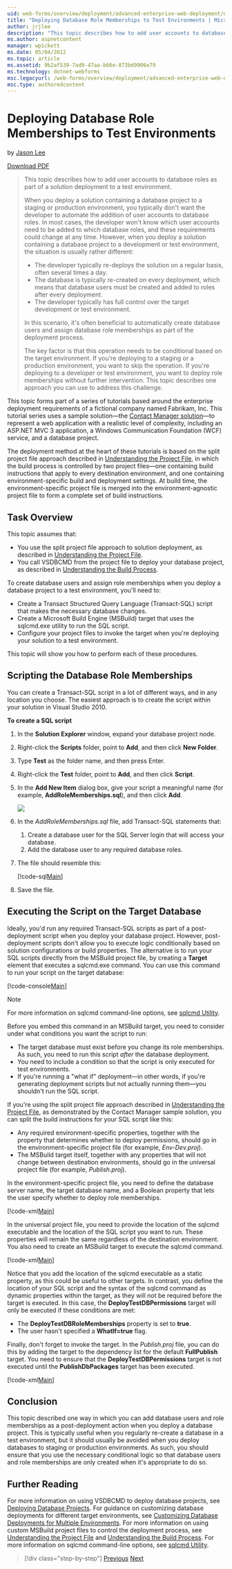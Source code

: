 ```yaml
---
uid: web-forms/overview/deployment/advanced-enterprise-web-deployment/deploying-database-role-memberships-to-test-environments
title: "Deploying Database Role Memberships to Test Environments | Microsoft Docs"
author: jrjlee
description: "This topic describes how to add user accounts to database roles as part of a solution deployment to a test environment. When you deploy a solution containing..."
ms.author: aspnetcontent
manager: wpickett
ms.date: 05/04/2012
ms.topic: article
ms.assetid: 9b2af539-7ad9-47aa-b66e-873bd9906e79
ms.technology: dotnet-webforms
msc.legacyurl: /web-forms/overview/deployment/advanced-enterprise-web-deployment/deploying-database-role-memberships-to-test-environments
msc.type: authoredcontent
---
```

Deploying Database Role Memberships to Test Environments
====================
by [Jason Lee](https://github.com/jrjlee)

[Download PDF](https://msdnshared.blob.core.windows.net/media/MSDNBlogsFS/prod.evol.blogs.msdn.com/CommunityServer.Blogs.Components.WeblogFiles/00/00/00/63/56/8130.DeployingWebAppsInEnterpriseScenarios.pdf)

> This topic describes how to add user accounts to database roles as part of a solution deployment to a test environment.
> 
> When you deploy a solution containing a database project to a staging or production environment, you typically don't want the developer to automate the addition of user accounts to database roles. In most cases, the developer won't know which user accounts need to be added to which database roles, and these requirements could change at any time. However, when you deploy a solution containing a database project to a development or test environment, the situation is usually rather different:
> 
> - The developer typically re-deploys the solution on a regular basis, often several times a day.
> - The database is typically re-created on every deployment, which means that database users must be created and added to roles after every deployment.
> - The developer typically has full control over the target development or test environment.
> 
> In this scenario, it's often beneficial to automatically create database users and assign database role memberships as part of the deployment process.
> 
> The key factor is that this operation needs to be conditional based on the target environment. If you're deploying to a staging or a production environment, you want to skip the operation. If you're deploying to a developer or test environment, you want to deploy role memberships without further intervention. This topic describes one approach you can use to address this challenge.


This topic forms part of a series of tutorials based around the enterprise deployment requirements of a fictional company named Fabrikam, Inc. This tutorial series uses a sample solution&#x2014;the [Contact Manager solution](../web-deployment-in-the-enterprise/the-contact-manager-solution.md)&#x2014;to represent a web application with a realistic level of complexity, including an ASP.NET MVC 3 application, a Windows Communication Foundation (WCF) service, and a database project.

The deployment method at the heart of these tutorials is based on the split project file approach described in [Understanding the Project File](../web-deployment-in-the-enterprise/understanding-the-project-file.md), in which the build process is controlled by two project files&#x2014;one containing build instructions that apply to every destination environment, and one containing environment-specific build and deployment settings. At build time, the environment-specific project file is merged into the environment-agnostic project file to form a complete set of build instructions.

## Task Overview

This topic assumes that:

- You use the split project file approach to solution deployment, as described in [Understanding the Project File](../web-deployment-in-the-enterprise/understanding-the-project-file.md).
- You call VSDBCMD from the project file to deploy your database project, as described in [Understanding the Build Process](../web-deployment-in-the-enterprise/understanding-the-build-process.md).

To create database users and assign role memberships when you deploy a database project to a test environment, you'll need to:

- Create a Transact Structured Query Language (Transact-SQL) script that makes the necessary database changes.
- Create a Microsoft Build Engine (MSBuild) target that uses the sqlcmd.exe utility to run the SQL script.
- Configure your project files to invoke the target when you're deploying your solution to a test environment.

This topic will show you how to perform each of these procedures.

## Scripting the Database Role Memberships

You can create a Transact-SQL script in a lot of different ways, and in any location you choose. The easiest approach is to create the script within your solution in Visual Studio 2010.

**To create a SQL script**

1. In the **Solution Explorer** window, expand your database project node.
2. Right-click the **Scripts** folder, point to **Add**, and then click **New Folder**.
3. Type **Test** as the folder name, and then press Enter.
4. Right-click the **Test** folder, point to **Add**, and then click **Script**.
5. In the **Add New Item** dialog box, give your script a meaningful name (for example, **AddRoleMemberships.sql**), and then click **Add**.

    ![](deploying-database-role-memberships-to-test-environments/_static/image1.png)
6. In the *AddRoleMemberships.sql* file, add Transact-SQL statements that:

    1. Create a database user for the SQL Server login that will access your database.
    2. Add the database user to any required database roles.
7. The file should resemble this:

    [!code-sql[Main](deploying-database-role-memberships-to-test-environments/samples/sample1.sql)]
8. Save the file.

## Executing the Script on the Target Database

Ideally, you'd run any required Transact-SQL scripts as part of a post-deployment script when you deploy your database project. However, post-deployment scripts don't allow you to execute logic conditionally based on solution configurations or build properties. The alternative is to run your SQL scripts directly from the MSBuild project file, by creating a **Target** element that executes a sqlcmd.exe command. You can use this command to run your script on the target database:


[!code-console[Main](deploying-database-role-memberships-to-test-environments/samples/sample2.cmd)]


> [!NOTE]
> For more information on sqlcmd command-line options, see [sqlcmd Utility](https://msdn.microsoft.com/library/ms162773.aspx).


Before you embed this command in an MSBuild target, you need to consider under what conditions you want the script to run:

- The target database must exist before you change its role memberships. As such, you need to run this script *after* the database deployment.
- You need to include a condition so that the script is only executed for test environments.
- If you're running a "what if" deployment&#x2014;in other words, if you're generating deployment scripts but not actually running them&#x2014;you shouldn't run the SQL script.

If you're using the split project file approach described in [Understanding the Project File](../web-deployment-in-the-enterprise/understanding-the-project-file.md), as demonstrated by the Contact Manager sample solution, you can split the build instructions for your SQL script like this:

- Any required environment-specific properties, together with the property that determines whether to deploy permissions, should go in the environment-specific project file (for example, *Env-Dev.proj*).
- The MSBuild target itself, together with any properties that will not change between destination environments, should go in the universal project file (for example, *Publish.proj*).

In the environment-specific project file, you need to define the database server name, the target database name, and a Boolean property that lets the user specify whether to deploy role memberships.


[!code-xml[Main](deploying-database-role-memberships-to-test-environments/samples/sample3.xml)]


In the universal project file, you need to provide the location of the sqlcmd executable and the location of the SQL script you want to run. These properties will remain the same regardless of the destination environment. You also need to create an MSBuild target to execute the sqlcmd command.


[!code-xml[Main](deploying-database-role-memberships-to-test-environments/samples/sample4.xml)]


Notice that you add the location of the sqlcmd executable as a static property, as this could be useful to other targets. In contrast, you define the location of your SQL script and the syntax of the sqlcmd command as dynamic properties within the target, as they will not be required before the target is executed. In this case, the **DeployTestDBPermissions** target will only be executed if these conditions are met:

- The **DeployTestDBRoleMemberships** property is set to **true**.
- The user hasn't specified a **WhatIf=true** flag.

Finally, don't forget to invoke the target. In the *Publish.proj* file, you can do this by adding the target to the dependency list for the default **FullPublish** target. You need to ensure that the **DeployTestDBPermissions** target is not executed until the **PublishDbPackages** target has been executed.


[!code-xml[Main](deploying-database-role-memberships-to-test-environments/samples/sample5.xml)]


## Conclusion

This topic described one way in which you can add database users and role memberships as a post-deployment action when you deploy a database project. This is typically useful when you regularly re-create a database in a test environment, but it should usually be avoided when you deploy databases to staging or production environments. As such, you should ensure that you use the necessary conditional logic so that database users and role memberships are only created when it's appropriate to do so.

## Further Reading

For more information on using VSDBCMD to deploy database projects, see [Deploying Database Projects](../web-deployment-in-the-enterprise/deploying-database-projects.md). For guidance on customizing database deployments for different target environments, see [Customizing Database Deployments for Multiple Environments](customizing-database-deployments-for-multiple-environments.md). For more information on using custom MSBuild project files to control the deployment process, see [Understanding the Project File](../web-deployment-in-the-enterprise/understanding-the-project-file.md) and [Understanding the Build Process](../web-deployment-in-the-enterprise/understanding-the-build-process.md). For more information on sqlcmd command-line options, see [sqlcmd Utility](https://msdn.microsoft.com/library/ms162773.aspx).

> [!div class="step-by-step"]
> [Previous](customizing-database-deployments-for-multiple-environments.md)
> [Next](deploying-membership-databases-to-enterprise-environments.md)
